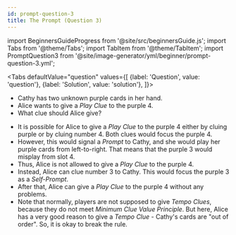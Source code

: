 ```yaml
---
id: prompt-question-3
title: The Prompt (Question 3)
---
```


import BeginnersGuideProgress from '@site/src/beginnersGuide.js';
import Tabs from '@theme/Tabs';
import TabItem from '@theme/TabItem';
import PromptQuestion3 from '@site/image-generator/yml/beginner/prompt-question-3.yml';

<BeginnersGuideProgress id="prompt-question-3" />

<!-- lint disable no-undefined-references -->

<Tabs
defaultValue="question"
values={[
{label: 'Question', value: 'question'},
{label: 'Solution', value: 'solution'},
]}>
<TabItem value="question">

- Cathy has two unknown purple cards in her hand.
- Alice wants to give a _Play Clue_ to the purple 4.
- What clue should Alice give?

</TabItem>
<TabItem value="solution">

- It is possible for Alice to give a _Play Clue_ to the purple 4 either by cluing purple or by cluing number 4. Both clues would focus the purple 4.
- However, this would signal a _Prompt_ to Cathy, and she would play her purple cards from left-to-right. That means that the purple 3 would misplay from slot 4.
- Thus, Alice is not allowed to give a _Play Clue_ to the purple 4.
- Instead, Alice can clue number 3 to Cathy. This would focus the purple 3 as a _Self-Prompt_.
- After that, Alice can give a _Play Clue_ to the purple 4 without any problems.
- Note that normally, players are not supposed to give _Tempo Clues_, because they do not meet _Minimum Clue Value Principle_. But here, Alice has a very good reason to give a _Tempo Clue_ - Cathy's cards are "out of order". So, it is okay to break the rule.

</TabItem>
</Tabs>

<PromptQuestion3 />
